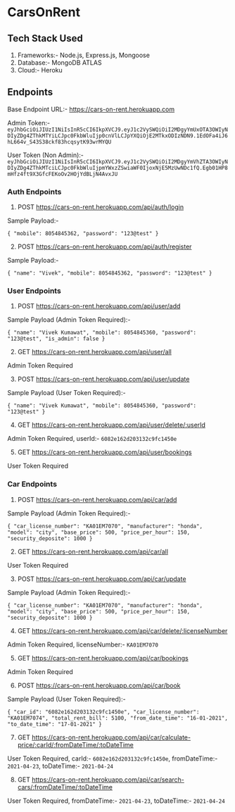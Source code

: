 # CarsOnRent

## Tech Stack Used
1. Frameworks:- Node.js, Express.js, Mongoose
2. Database:- MongoDB ATLAS
3. Cloud:- Heroku

## Endpoints
Base Endpoint URL:- https://cars-on-rent.herokuapp.com

Admin Token:- `eyJhbGciOiJIUzI1NiIsInR5cCI6IkpXVCJ9.eyJ1c2VySWQiOiI2MDgyYmUxOTA3OWIyNDIyZDg4ZThkMTYiLCJpc0FkbWluIjp0cnVlLCJpYXQiOjE2MTkxODIzNDN9.1EdOFa4iJ6hL664v_S43S38ckf83hcqsytK93wrMYQU`

User Token (Non Admin):- `eyJhbGciOiJIUzI1NiIsInR5cCI6IkpXVCJ9.eyJ1c2VySWQiOiI2MDgyYmVhZTA3OWIyNDIyZDg4ZThkMTciLCJpc0FkbWluIjpmYWxzZSwiaWF0IjoxNjE5MzUwNDc1fQ.Egb01HP8mHfz4ft9X3GfcFEKoOv2HOjYdBLjN4AvxJU`

### Auth Endpoints
1. POST https://cars-on-rent.herokuapp.com/api/auth/login

Sample Payload:- 

`{
    "mobile": 8054845362,
    "password": "123@test"
}`

2. POST https://cars-on-rent.herokuapp.com/api/auth/register

Sample Payload:- 

`{
    "name": "Vivek",
    "mobile": 8054845362,
    "password": "123@test"
}`

### User Endpoints
1. POST https://cars-on-rent.herokuapp.com/api/user/add

Sample Payload (Admin Token Required):- 

`{
    "name": "Vivek Kumawat",
    "mobile": 8054845360,
    "password": "123@test",
    "is_admin": false
}`

2. GET https://cars-on-rent.herokuapp.com/api/user/all

Admin Token Required

3. POST https://cars-on-rent.herokuapp.com/api/user/update

Sample Payload (User Token Required):- 

`{
    "name": "Vivek Kumawat",
    "mobile": 8054845360,
    "password": "123@test"
}`

4. GET https://cars-on-rent.herokuapp.com/api/user/delete/:userId

Admin Token Required, userId:- `6082e162d203132c9fc1450e`

5. GET https://cars-on-rent.herokuapp.com/api/user/bookings

User Token Required

### Car Endpoints
1. POST https://cars-on-rent.herokuapp.com/api/car/add

Sample Payload (Admin Token Required):- 

`{
    "car_license_number": "KA01EM7070",
    "manufacturer": "honda",
    "model": "city",
    "base_price": 500,
    "price_per_hour": 150,
    "security_deposite": 1000
}`

2. GET https://cars-on-rent.herokuapp.com/api/car/all

User Token Required

3. POST https://cars-on-rent.herokuapp.com/api/car/update

Sample Payload (Admin Token Required):- 

`{
    "car_license_number": "KA01EM7070",
    "manufacturer": "honda",
    "model": "city",
    "base_price": 500,
    "price_per_hour": 150,
    "security_deposite": 1000
}`

4. GET https://cars-on-rent.herokuapp.com/api/car/delete/:licenseNumber

Admin Token Required, licenseNumber:- `KA01EM7070`

5. GET https://cars-on-rent.herokuapp.com/api/car/bookings

Admin Token Required

6. POST https://cars-on-rent.herokuapp.com/api/car/book

Sample Payload (User Token Required):-

`{
    "car_id": "6082e162d203132c9fc1450e",
    "car_license_number": "KA01EM7074",
    "total_rent_bill": 5100,
    "from_date_time": "16-01-2021",
    "to_date_time": "17-01-2021"
}`

7. GET https://cars-on-rent.herokuapp.com/api/car/calculate-price/:carId/:fromDateTime/:toDateTime

User Token Required, carId:- `6082e162d203132c9fc1450e`, fromDateTime:- `2021-04-23`, toDateTime:- `2021-04-24`

8. GET https://cars-on-rent.herokuapp.com/api/car/search-cars/:fromDateTime/:toDateTime

User Token Required, fromDateTime:- `2021-04-23`, toDateTime:- `2021-04-24`

